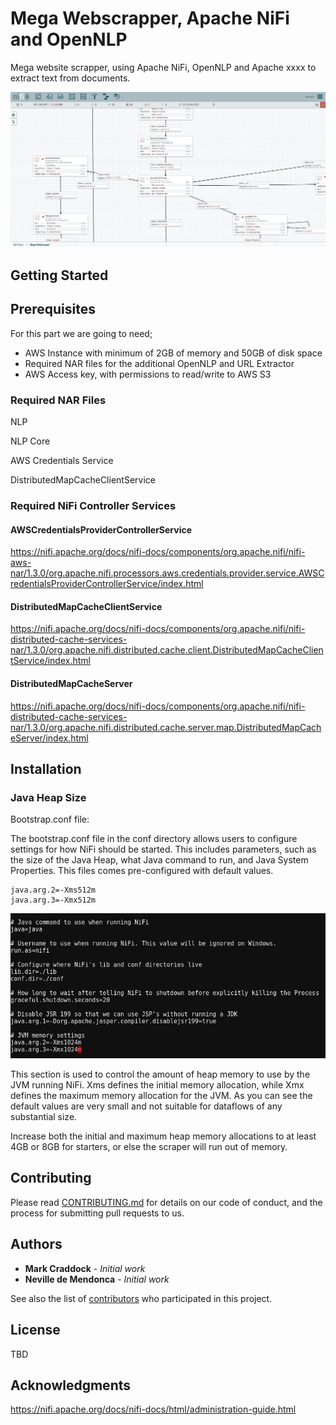 # Mega Webscrapper, Apache NiFi and OpenNLP

Mega website scrapper, using Apache NiFi, OpenNLP and Apache xxxx to extract text from documents.

![Apache NiFi/Mega Webscraper](https://github.com/UNGlobalPlatform/mega-webscrapper/blob/master/docs/nifi-mega-webscraper.png?raw=true)

## Getting Started

## Prerequisites

For this part we are going to need;

* AWS Instance with minimum of 2GB of memory and 50GB of disk space
* Required NAR files for the additional OpenNLP and URL Extractor
* AWS Access key, with permissions to read/write to AWS S3

### Required NAR Files

NLP

NLP Core


AWS Credentials Service

DistributedMapCacheClientService

### Required NiFi Controller Services

#### AWSCredentialsProviderControllerService

https://nifi.apache.org/docs/nifi-docs/components/org.apache.nifi/nifi-aws-nar/1.3.0/org.apache.nifi.processors.aws.credentials.provider.service.AWSCredentialsProviderControllerService/index.html

#### DistributedMapCacheClientService

https://nifi.apache.org/docs/nifi-docs/components/org.apache.nifi/nifi-distributed-cache-services-nar/1.3.0/org.apache.nifi.distributed.cache.client.DistributedMapCacheClientService/index.html

#### DistributedMapCacheServer

https://nifi.apache.org/docs/nifi-docs/components/org.apache.nifi/nifi-distributed-cache-services-nar/1.3.0/org.apache.nifi.distributed.cache.server.map.DistributedMapCacheServer/index.html

## Installation

### Java Heap Size

Bootstrap.conf file:

The bootstrap.conf file in the conf directory allows users to configure settings for how NiFi should be started. This includes parameters, such as the size of the Java Heap, what Java command to run, and Java System Properties. This files comes pre-configured with default values.
```
java.arg.2=-Xms512m
java.arg.3=-Xmx512m
```
![Apache NiFi/Java Heap Size](https://github.com/UNGlobalPlatform/mega-webscrapper/blob/master/docs/nifi-javahelp.png?raw=true)

This section is used to control the amount of heap memory to use by the JVM running NiFi. Xms defines the initial memory allocation, while Xmx defines the maximum memory allocation for the JVM. As you can see the default values are very small and not suitable for dataflows of any substantial size.

Increase both the initial and maximum heap memory allocations to at least 4GB or 8GB for starters, or else the scraper will run out of memory.

## Contributing

Please read [CONTRIBUTING.md](https://gist.github.com/PurpleBooth/b24679402957c63ec426) for details on our code of conduct, and the process for submitting pull requests to us.

## Authors

* **Mark Craddock** - *Initial work*
* **Neville de Mendonca** - *Initial work*

See also the list of [contributors](https://github.com/your/project/contributors) who participated in this project.

## License

TBD

## Acknowledgments

https://nifi.apache.org/docs/nifi-docs/html/administration-guide.html
